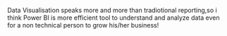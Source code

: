 Data Visualisation speaks more and more than tradiotional reporting,so i think Power BI is more efficient tool to understand and analyze data even for a non technical person to grow his/her business!


